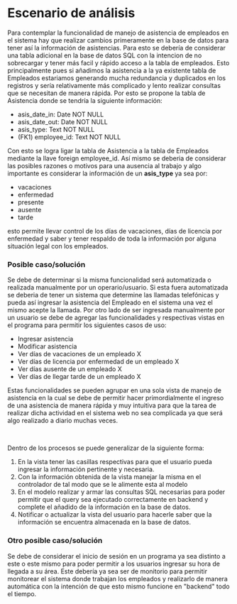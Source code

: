 # Escenario de análisis
Para contemplar la funcionalidad de manejo de asistencia de empleados en el sistema hay que realizar cambios primeramente en la base de datos para tener así la información de asistencias. Para esto se debería de considerar una tabla adicional en la base de datos SQL con la intencion de no sobrecargar y tener más facil y rápido acceso a la tabla de empleados. Esto principalmente pues si añadimos la asistencia a la ya existente tabla de Empleados estariamos generando mucha redundancia y duplicados en los registros y sería relativamente más complicado y lento realizar consultas que se necesitan de manera rápida. Por esto se propone la tabla de Asistencia donde se tendría la siguiente información:

- asis_date_in: Date  NOT NULL
- asis_date_out: Date  NOT NULL
- asis_type: Text  NOT NULL
- (FK1) employee_id: Text  NOT NULL

Con esto se logra ligar la tabla de Asistencia a la tabla de Empleados mediante la llave foreign employee_id. Así mismo se deberia de considerar las posibles razones o motivos para una ausencia al trabajo y algo importante es considerar la información de un **asis_type** ya sea por:
- vacaciones
- enfermedad
- presente
- ausente
- tarde

esto permite llevar control de los días de vacaciones, días de licencia por enfermedad y saber y tener respaldo de toda la información por alguna situación legal con los empleados. 

### Posible caso/solución

Se debe de determinar si la misma funcionalidad será automatizada o realizada manualmente por un operario/usuario. Si esta fuera automatizada se deberia de tener un sistema que determine las llamadas telefónicas y pueda así ingresar la asistencia del Empleado en el sistema una vez el mismo acepte la llamada. Por otro lado de ser ingresada manualmente por un usuario se debe de agregar las funcionalidades y respectivas vistas en el programa para permitir los siguientes casos de uso:
- Ingresar asistencia
- Modificar asistencia
- Ver días de vacaciones de un empleado X
- Ver días de licencia por enfermedad de un empleado X
- Ver días ausente de un empleado X
- Ver días  de llegar tarde de un empleado X

Estas funcionalidades se pueden agrupar en una sola vista de manejo de asistencia en la cual se debe de permitir hacer primordialmente el ingreso de una asistencia de manera rápida y muy intuitiva para que la tarea de realizar dicha actividad en el sistema web no sea complicada ya que será algo realizado a diario muchas veces.

<br>

Dentro de los procesos se puede generalizar de la siguiente forma:
1. En la vista tener las casillas respectivas para que el usuario pueda ingresar la información pertinente y necesaria.
2. Con la información obtenida de la vista manejar la misma en el controlador de tal modo que se le alimente esta al modelo
3. En el modelo realizar y armar las consultas SQL necesarias para poder permitir que el query sea ejecutado correctamente en backend y complete el añadido de la información en la base de datos.
4. Notificar o actualizar la vista del usuario para hacerle saber que la información se encuentra almacenada en la base de datos.


### Otro posible caso/solución
Se debe de considerar el inicio de sesión en un programa ya sea distinto a este o este mismo para poder permitir a los usuarios ingresar su hora de llegada a su área. Este debería ya sea ser de monitorio para permitir monitorear el sistema donde trabajan los empleados y realizarlo de manera automática con la intención de que esto mismo funcione en "backend" todo el tiempo.
